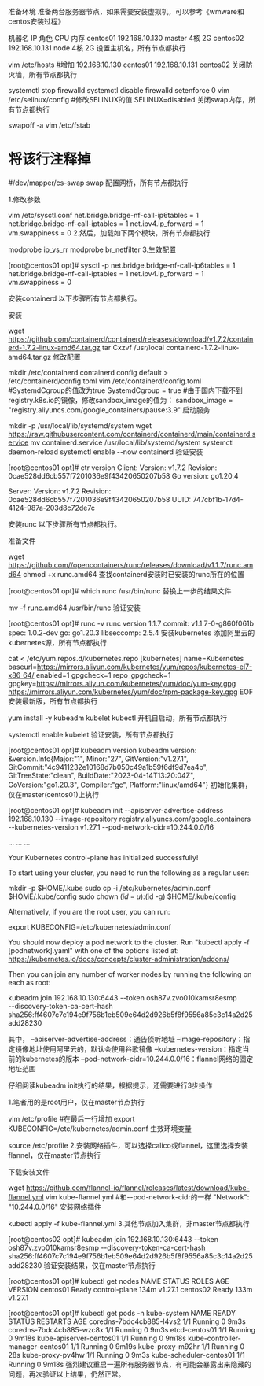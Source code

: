 准备环境
准备两台服务器节点，如果需要安装虚拟机，可以参考《wmware和centos安装过程》

机器名	IP	角色	CPU	内存
centos01	192.168.10.130	master	4核	2G
centos02	192.168.10.131	node	4核	2G
设置主机名，所有节点都执行

vim /etc/hosts
#增加
192.168.10.130 centos01
192.168.10.131 centos02
关闭防火墙，所有节点都执行

systemctl stop firewalld
systemctl disable firewalld
setenforce 0
vim /etc/selinux/config
#修改SELINUX的值
SELINUX=disabled
关闭swap内存，所有节点都执行

swapoff -a
vim /etc/fstab
# 将该行注释掉
#/dev/mapper/cs-swap swap
配置网桥，所有节点都执行

1.修改参数

vim /etc/sysctl.conf
net.bridge.bridge-nf-call-ip6tables = 1
net.bridge.bridge-nf-call-iptables 	= 1
net.ipv4.ip_forward 				= 1
vm.swappiness 						= 0
2.然后，加载如下两个模块，所有节点都执行

modprobe ip_vs_rr
modprobe br_netfilter
3.生效配置

[root@centos01 opt]# sysctl -p
net.bridge.bridge-nf-call-ip6tables = 1
net.bridge.bridge-nf-call-iptables = 1
net.ipv4.ip_forward = 1
vm.swappiness = 0

安装containerd
以下步骤所有节点都执行。

安装

wget https://github.com/containerd/containerd/releases/download/v1.7.2/containerd-1.7.2-linux-amd64.tar.gz
tar Cxzvf /usr/local containerd-1.7.2-linux-amd64.tar.gz
修改配置

mkdir /etc/containerd
containerd config default > /etc/containerd/config.toml
vim /etc/containerd/config.toml
#SystemdCgroup的值改为true
SystemdCgroup = true
#由于国内下载不到registry.k8s.io的镜像，修改sandbox_image的值为：
sandbox_image = "registry.aliyuncs.com/google_containers/pause:3.9"
启动服务

mkdir -p /usr/local/lib/systemd/system
wget https://raw.githubusercontent.com/containerd/containerd/main/containerd.service
mv containerd.service /usr/local/lib/systemd/system
systemctl daemon-reload
systemctl enable --now containerd
验证安装

[root@centos01 opt]# ctr version
Client:
Version:  v1.7.2
Revision: 0cae528dd6cb557f7201036e9f43420650207b58
Go version: go1.20.4

Server:
Version:  v1.7.2
Revision: 0cae528dd6cb557f7201036e9f43420650207b58
UUID: 747cbf1b-17d4-4124-987a-203d8c72de7c

安装runc
以下步骤所有节点都执行。

准备文件

wget https://github.com//opencontainers/runc/releases/download/v1.1.7/runc.amd64
chmod +x runc.amd64
查找containerd安装时已安装的runc所在的位置

[root@centos01 opt]# which runc
/usr/bin/runc
替换上一步的结果文件

mv -f runc.amd64 /usr/bin/runc
验证安装

[root@centos01 opt]# runc -v
runc version 1.1.7
commit: v1.1.7-0-g860f061b
spec: 1.0.2-dev
go: go1.20.3
libseccomp: 2.5.4
安装kubernetes
添加阿里云的kubernetes源，所有节点都执行

cat <<EOF > /etc/yum.repos.d/kubernetes.repo
[kubernetes]
name=Kubernetes
baseurl=https://mirrors.aliyun.com/kubernetes/yum/repos/kubernetes-el7-x86_64/
enabled=1
gpgcheck=1
repo_gpgcheck=1
gpgkey=https://mirrors.aliyun.com/kubernetes/yum/doc/yum-key.gpg https://mirrors.aliyun.com/kubernetes/yum/doc/rpm-package-key.gpg
EOF
安装最新版，所有节点都执行

yum install -y kubeadm kubelet kubectl
开机自启动，所有节点都执行

systemctl enable kubelet
验证安装，所有节点都执行

[root@centos01 opt]# kubeadm version
kubeadm version: &version.Info{Major:"1", Minor:"27", GitVersion:"v1.27.1", GitCommit:"4c9411232e10168d7b050c49a1b59f6df9d7ea4b", GitTreeState:"clean", BuildDate:"2023-04-14T13:20:04Z", GoVersion:"go1.20.3", Compiler:"gc", Platform:"linux/amd64"}
初始化集群，仅在master(centos01)上执行

[root@centos01 opt]# kubeadm init --apiserver-advertise-address 192.168.10.130 --image-repository registry.aliyuncs.com/google_containers --kubernetes-version v1.27.1 --pod-network-cidr=10.244.0.0/16

...
...
...

Your Kubernetes control-plane has initialized successfully!

To start using your cluster, you need to run the following as a regular user:

mkdir -p $HOME/.kube
sudo cp -i /etc/kubernetes/admin.conf $HOME/.kube/config
sudo chown $(id -u):$(id -g) $HOME/.kube/config

Alternatively, if you are the root user, you can run:

export KUBECONFIG=/etc/kubernetes/admin.conf

You should now deploy a pod network to the cluster.
Run "kubectl apply -f [podnetwork].yaml" with one of the options listed at:
https://kubernetes.io/docs/concepts/cluster-administration/addons/

Then you can join any number of worker nodes by running the following on each as root:

kubeadm join 192.168.10.130:6443 --token osh87v.zvo010kamsr8esmp \
--discovery-token-ca-cert-hash sha256:ff4607c7c194e9f756b1eb509e64d2d926b5f8f9556a85c3c14a2d25add28230

其中，
–apiserver-advertise-address：通告侦听地址
–image-repository：指定镜像地址使用阿里云的，默认会使用谷歌镜像
–kubernetes-version：指定当前的kubernetes的版本
–pod-network-cidr=10.244.0.0/16：flannel网络的固定地址范围

仔细阅读kubeadm init执行的结果，根据提示，还需要进行3步操作

1.笔者用的是root用户，仅在master节点执行

vim /etc/profile
#在最后一行增加
export KUBECONFIG=/etc/kubernetes/admin.conf
生效环境变量

source /etc/profile
2.安装网络插件，可以选择calico或flannel，这里选择安装flannel，仅在master节点执行

下载安装文件

wget https://github.com/flannel-io/flannel/releases/latest/download/kube-flannel.yml
vim kube-flannel.yml
#和--pod-network-cidr的一样
"Network": "10.244.0.0/16"
安装网络插件

kubectl apply -f kube-flannel.yml
3.其他节点加入集群，非master节点都执行

[root@centos02 opt]# kubeadm join 192.168.10.130:6443 --token osh87v.zvo010kamsr8esmp --discovery-token-ca-cert-hash sha256:ff4607c7c194e9f756b1eb509e64d2d926b5f8f9556a85c3c14a2d25add28230
验证安装结果，仅在master节点执行

[root@centos01 opt]# kubectl get nodes
NAME       STATUS   ROLES           AGE    VERSION
centos01   Ready    control-plane   134m   v1.27.1
centos02   Ready    <none>          133m   v1.27.1


[root@centos01 opt]# kubectl get pods -n kube-system
NAME                               READY   STATUS    RESTARTS   AGE
coredns-7bdc4cb885-l4vs2           1/1     Running   0          9m3s
coredns-7bdc4cb885-wzc8x           1/1     Running   0          9m3s
etcd-centos01                      1/1     Running   0          9m18s
kube-apiserver-centos01            1/1     Running   0          9m18s
kube-controller-manager-centos01   1/1     Running   0          9m19s
kube-proxy-m92hr                   1/1     Running   0          28s
kube-proxy-pv4hw                   1/1     Running   0          9m3s
kube-scheduler-centos01            1/1     Running   0          9m18s
强烈建议重启一遍所有服务器节点，有可能会暴露出来隐藏的问题，再次验证以上结果，仍然正常。